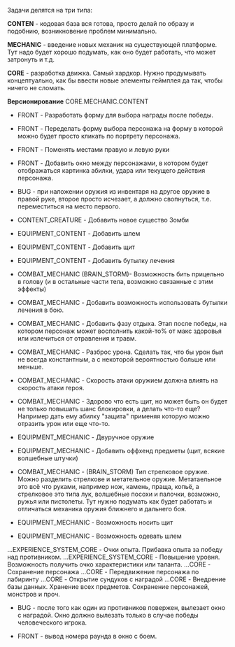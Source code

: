 Задачи делятся на три типа:

**CONTEN** - кодовая база вся готова, просто делай по образу и подобнию, возникновение проблем минимально.

**MECHANIC** - введение новых механик на существующей платформе.
Тут надо будет хорошо подумать, как оно будет работать, что может затронуть и т.д.

**CORE** - разработка движка. Самый хардкор.
Нужно продумывать концептуально, как бы ввести новые элементы геймплея да так, чтобы ничего не сломать.

**Версионирование**
CORE.MECHANIC.CONTENT

- FRONT - Разработать форму для выбора награды после победы.
- FRONT - Переделать форму выбора персонажа на форму в которой можно будет просто кликать по портрету персонажа.
- FRONT - Поменять местами правую и левую руки
- FRONT - Добавить окно между персонажами, в котором будет отображаться картинка абилки, удара или текущего действия персонажа.  

- BUG - при наложении оружия из инвентаря на другое оружие в правой руке, второе просто исчезает,
а должно свопнуться, т.е. переместиться на место первого.

- CONTENT_CREATURE - Добавить новое существо Зомби

- EQUIPMENT_CONTENT - Добавить шлем
- EQUIPMENT_CONTENT - Добавить щит
- EQUIPMENT_CONTENT - Добавить бутылку лечения

- COMBAT_MECHANIC (BRAIN_STORM)- Возможность бить прицельно в голову (и в остальные части тела, возможно связанные с этим эффекты)
- COMBAT_MECHANIC - Добавить возможность использовать бутылки лечения в бою.
- COMBAT_MECHANIC - Добавить фазу отдыха. Этап после победы, на котором персонаж может восполнить какой-то% от макс здоровья или излечиться от
  отравления и травм.
- COMBAT_MECHANIC - Разброс урона. Сделать так, что бы урон был не всегда константным, а с некоторой вероятностью больше или меньше.
- COMBAT_MECHANIC - Скорость атаки оружием должна влиять на скорость атаки героя.
- COMBAT_MECHANIC - Здорово что есть щит, но может быть он будет не только повышать шанс блокировки, а делать что-то еще?
Например дать ему абилку "защита" применяя которую можно отразить урон или еще что-то.

- EQUIPMENT_MECHANIC - Двуручное оружие
- EQUIPMENT_MECHANIC - Добавить оффхенд предметы (щит, всякие волшебные штучки)
- COMBAT_MECHANIC - (BRAIN_STORM) Тип стрелковое оружие. Можно разделить стрелкове и метательное оружие. Метатаельное это всё что руками, например
  нож, камень, праща, копьё, а стрелковое это типа лук, волшебные посохи и палочки, возможно, ружья или пистолеты.
Тут нужно подумать как будет работать и отличаться механика оружия ближнего и дальнего боя.

- EQUIPMENT_MECHANIC - Возможность носить щит
- EQUIPMENT_MECHANIC - Возможность одевать шлем

...EXPERIENCE_SYSTEM_CORE - Очки опыта. Прибавка опыта за победу над противником. 
...EXPERIENCE_SYSTEM_CORE - Повышение уровня. Возможность получить очко характеристики или таланта.
...CORE - Сохранение персонажа
...CORE - Передвижение персонажа по лабиринту
...CORE - Открытие сундуков с наградой
...CORE - Внедрение базы данных. Хранение всех предметов. Сохранение персонажей, монстров и проч.


- BUG - после того как один из противников повержен, вылезает окно с наградой. Окно должно вылезать 
только в случае победы человеческого игрока.

- FRONT - вывод номера раунда в окно с боем.